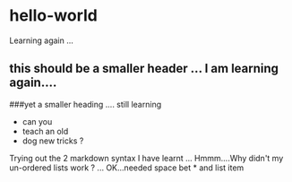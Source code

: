 # hello-world
Learning again ...
## this should be a smaller header ... I am learning again....
###yet a smaller heading .... still learning

* can you
* teach an old
* dog new tricks ?

Trying out the 2 markdown syntax I have learnt ...
Hmmm....Why didn't my un-ordered lists work ?  ... OK...needed space bet * and list item
